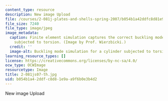 ```yaml
---
content_type: resource
description: New image Upload
file: /courses/2-081j-plates-and-shells-spring-2007/b054b1a42ddfc8d81e9aa9f6b0e3b4d2_2-081js07-th.jpg
file_size: 7240
file_type: image/jpeg
image_metadata:
  caption: Finite element simulation captures the correct buckling mode of a cylinder
    subjected to torsion. (Image by Prof. Wierzbicki.)
  credit: ''
  image-alt: Buckling mode simulation for a cylinder subjected to torsion.
learning_resource_types: []
license: https://creativecommons.org/licenses/by-nc-sa/4.0/
ocw_type: OCWImage
resourcetype: Image
title: 2-081js07-th.jpg
uid: b054b1a4-2ddf-c8d8-1e9a-a9f6b0e3b4d2
---
```

New image Upload